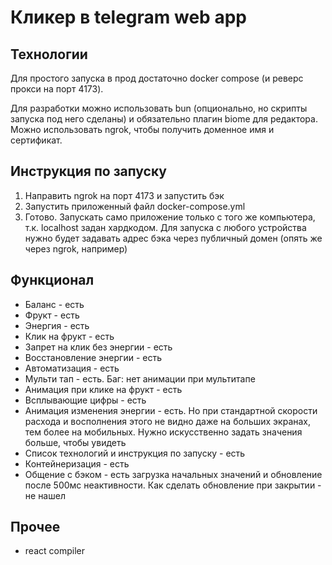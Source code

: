 # Кликер в telegram web app

## Технологии

Для простого запуска в прод достаточно docker compose (и реверс прокси на порт 4173).

Для разработки можно использовать bun (опционально, но скрипты запуска под него сделаны) и обязательно плагин biome для
редактора. Можно использовать ngrok, чтобы получить доменное имя и сертификат.

## Инструкция по запуску

1. Направить ngrok на порт 4173 и запустить бэк
2. Запустить приложенный файл docker-compose.yml
3. Готово. Запускать само приложение только с того же компьютера, т.к. localhost задан хардкодом. Для запуска с любого
   устройства нужно будет задавать адрес бэка через публичный домен (опять же через ngrok, например)

## Функционал

- Баланс - есть
- Фрукт - есть
- Энергия - есть
- Клик на фрукт - есть
- Запрет на клик без энергии - есть
- Восстановление энергии - есть
- Автоматизация - есть
- Мульти тап - есть. Баг: нет анимации при мультитапе
- Анимация при клике на фрукт - есть
- Всплывающие цифры - есть
- Анимация изменения энергии - есть. Но при стандартной скорости расхода и восполнения этого не видно даже на больших
  экранах, тем более на мобильных. Нужно искусственно задать значения больше, чтобы увидеть
- Список технологий и инструкция по запуску - есть
- Контейнеризация - есть
- Общение с бэком - есть загрузка начальных значений и обновление после 500мс неактивности. Как сделать обновление при
  закрытии - не нашел

## Прочее

- react compiler
